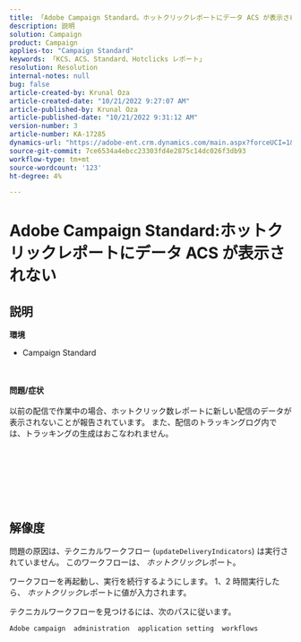 ```yaml
---
title: 「Adobe Campaign Standard。ホットクリックレポートにデータ ACS が表示されない
description: 説明
solution: Campaign
product: Campaign
applies-to: "Campaign Standard"
keywords: 「KCS、ACS、Standard、Hotclicks レポート」
resolution: Resolution
internal-notes: null
bug: false
article-created-by: Krunal Oza
article-created-date: "10/21/2022 9:27:07 AM"
article-published-by: Krunal Oza
article-published-date: "10/21/2022 9:31:12 AM"
version-number: 3
article-number: KA-17285
dynamics-url: "https://adobe-ent.crm.dynamics.com/main.aspx?forceUCI=1&pagetype=entityrecord&etn=knowledgearticle&id=610d9583-2251-ed11-bba2-0022480867fb"
source-git-commit: 7ce6534a4ebcc23303fd4e2875c14dc026f3db93
workflow-type: tm+mt
source-wordcount: '123'
ht-degree: 4%

---
```


# Adobe Campaign Standard:ホットクリックレポートにデータ ACS が表示されない

## 説明

<b>環境</b>
- Campaign Standard

<br> <br><b>問題/症状</b><br> <br>以前の配信で作業中の場合、ホットクリック数レポートに新しい配信のデータが表示されないことが報告されています。 また、配信のトラッキングログ内では、トラッキングの生成はおこなわれません。<br> <br>

<br> <br>

<br> 

## 解像度


問題の原因は、テクニカルワークフロー (`updateDeliveryIndicators`) は実行されていません。 このワークフローは、 *ホットクリック*&#x200B;レポート。

ワークフローを再起動し、実行を続行するようにします。 1、2 時間実行したら、 *ホットクリック*&#x200B;レポートに値が入力されます。



テクニカルワークフローを見つけるには、次のパスに従います。

`Adobe campaign  administration  application setting  workflows`




